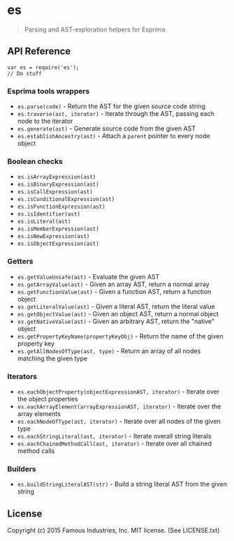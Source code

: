 # es

> Parsing and AST-exploration helpers for Esprima

## API Reference

    var es = require('es');
    // Do stuff

### Esprima tools wrappers

* `es.parse(code)` - Return the AST for the given source code string
* `es.traverse(ast, iterator)` - Iterate through the AST, passing each node to the iterator
* `es.generate(ast)` - Generate source code from the given AST
* `es.establishAncestry(ast)` - Attach a `parent` pointer to every node object

### Boolean checks

* `es.isArrayExpression(ast)`
* `es.isBinaryExpression(ast)`
* `es.isCallExpression(ast)`
* `es.isConditionalExpression(ast)`
* `es.isFunctionExpression(ast)`
* `es.isIdentifier(ast)`
* `es.isLiteral(ast)`
* `es.isMemberExpression(ast)`
* `es.isNewExpression(ast)`
* `es.isObjectExpression(ast)`

### Getters

* `es.getValueUnsafe(ast)` - Evaluate the given AST
* `es.getArrayValue(ast)` - Given an array AST, return a normal array
* `es.getFunctionValue(ast)` - Given a function AST, return a function object
* `es.getLiteralValue(ast)` - Given a literal AST, return the literal value
* `es.getObjectValue(ast)` - Given an object AST, return a normal object
* `es.getNativeValue(ast)` - Given an arbitrary AST, return the "native" object
* `es.getPropertyKeyName(propertyKeyObj)` - Return the name of the given property key
* `es.getAllNodesOfType(ast, type)` - Return an array of all nodes matching the given type

### Iterators

* `es.eachObjectProperty(objectExpressionAST, iterator)` - Iterate over the object properties
* `es.eachArrayElement(arrayExpressionAST, iterator)` - Iterate over the array elements
* `es.eachNodeOfType(ast, iterator)` - Iterate over all nodes of the given type
* `es.eachStringLiteral(ast, iterator)` - Iterate overall string literals
* `es.eachChainedMethodCall(ast, iterator)` - Iterate over all chained method calls

### Builders

* `es.buildStringLiteralAST(str)` - Build a string literal AST from the given string

## License

Copyright (c) 2015 Famous Industries, Inc. MIT license. (See LICENSE.txt)
